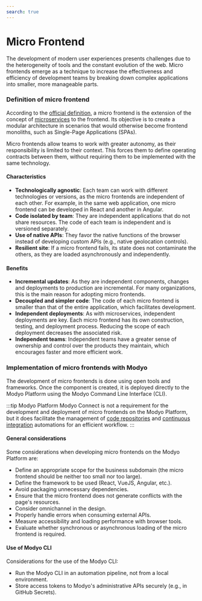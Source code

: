 ```yaml
---
search: true
---
```


# Micro Frontend

The development of modern user experiences presents challenges due to the heterogeneity of tools and the constant evolution of the web. Micro frontends emerge as a technique to increase the effectiveness and efficiency of development teams by breaking down complex applications into smaller, more manageable parts.

### Definition of micro frontend

According to the [official definition](https://micro-frontends.org), a micro frontend is the extension of the concept of [microservices](microservice.md) to the frontend. Its objective is to create a modular architecture in scenarios that would otherwise become frontend monoliths, such as Single-Page Applications (SPAs).

Micro frontends allow teams to work with greater autonomy, as their responsibility is limited to their context. This forces them to define operating contracts between them, without requiring them to be implemented with the same technology.

#### Characteristics

- **Technologically agnostic**: Each team can work with different technologies or versions, as the micro frontends are independent of each other. For example, in the same web application, one micro frontend can be developed in React and another in Angular.
- **Code isolated by team**: They are independent applications that do not share resources. The code of each team is independent and is versioned separately.
- **Use of native APIs**: They favor the native functions of the browser instead of developing custom APIs (e.g., native geolocation controls).
- **Resilient site**: If a micro frontend fails, its state does not contaminate the others, as they are loaded asynchronously and independently.

#### Benefits

- **Incremental updates**: As they are independent components, changes and deployments to production are incremental. For many organizations, this is the main reason for adopting micro frontends.
- **Decoupled and simpler code**: The code of each micro frontend is smaller than that of the entire application, which facilitates development.
- **Independent deployments**: As with microservices, independent deployments are key. Each micro frontend has its own construction, testing, and deployment process. Reducing the scope of each deployment decreases the associated risk.
- **Independent teams**: Independent teams have a greater sense of ownership and control over the products they maintain, which encourages faster and more efficient work.


### Implementation of micro frontends with Modyo

The development of micro frontends is done using open tools and frameworks. Once the component is created, it is deployed directly to the Modyo Platform using the Modyo Command Line Interface (CLI).

:::tip Modyo Platform
Modyo Connect is not a requirement for the development and deployment of micro frontends on the Modyo Platform, but it does facilitate the management of [code repositories](/en/connect/components/development.md#code-repository) and [continuous integration](/en/connect/components/development.md#continuous-integration) automations for an efficient workflow.
:::

#### General considerations

Some considerations when developing micro frontends on the Modyo Platform are:

- Define an appropriate scope for the business subdomain (the micro frontend should be neither too small nor too large).
- Define the framework to be used (React, VueJS, Angular, etc.).
- Avoid packaging unnecessary dependencies.
- Ensure that the micro frontend does not generate conflicts with the page's resources.
- Consider omnichannel in the design.
- Properly handle errors when consuming external APIs.
- Measure accessibility and loading performance with browser tools.
- Evaluate whether synchronous or asynchronous loading of the micro frontend is required.

#### Use of Modyo CLI

Considerations for the use of the Modyo CLI:

- Run the Modyo CLI in an automation pipeline, not from a local environment.
- Store access tokens to Modyo's administrative APIs securely (e.g., in GitHub Secrets).